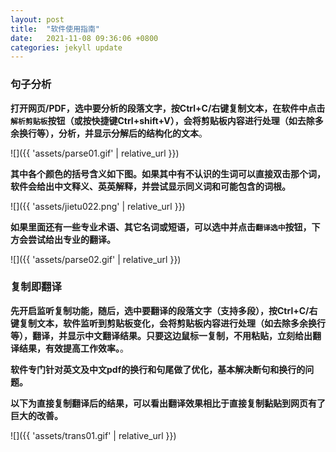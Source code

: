 ```yaml
---
layout: post
title:  "软件使用指南"
date:   2021-11-08 09:36:06 +0800
categories: jekyll update
---
```

<!---
## 简介
### 前言
科研人员总少不了阅读大量文献，理解文献内容就成了科研生活常态，而我们平时复制PDF内容黏贴到网页翻译的时候可能会出现多余换行而导致翻译乱码，译文与中文阅读习惯不符的情况，翻译结果很差，需要手动删除换行，而`CopyTranslator`可以帮我们快速且完美地解决这个问题。

只需打开`CopyTranslator`，直接复制PDF文本，`CopyTranslator`监听到剪贴板变化，会将剪贴板内容进行处理（如去除多余换行等），并显示翻译结果，翻译效果相比于直接复制黏贴到网页版翻译有了巨大的改善，同时翻译所需时间也大大减少，借助于强大的在线翻译API(当前支持Youdao,Google,Baidu,Sogou,Caiyun,Tencent)，翻译质量有保证。另外还有丰富的选项可以设置，如自动复制翻译结果到剪贴板，[增量复制](#增量复制)，[智能互译](#智能互译)等等，有效提高人们阅读及翻译外文文献的效率。
`CopyTranslator`经过多次迭代，功能越来越丰富，越来越人性化，**建议阅读完整[使用指南](https://copytranslator.gitee.io/guide/)，最大限度发挥其功能。**
-->
### 句子分析
**打开网页/PDF，选中要分析的段落文字，按Ctrl+C/右键复制文本，在软件中点击`解析剪贴板`按钮（或按快捷键Ctrl+shift+V），会将剪贴板内容进行处理（如去除多余换行等），分析，并显示分解后的结构化的文本**。

  ![]({{ 'assets/parse01.gif' | relative_url }})
  
**其中各个颜色的括号含义如下图。如果其中有不认识的生词可以直接双击那个词，软件会给出中文释义、英英解释，并尝试显示同义词和可能包含的词根。**
  
  ![]({{ 'assets/jietu022.png' | relative_url }})
  
**如果里面还有一些专业术语、其它名词或短语，可以选中并点击`翻译选中`按钮，下方会尝试给出专业的翻译。**
  
  ![]({{ 'assets/parse02.gif' | relative_url }})


### 复制即翻译
**先开启监听复制功能，随后，选中要翻译的段落文字（支持多段），按Ctrl+C/右键复制文本，软件监听到剪贴板变化，会将剪贴板内容进行处理（如去除多余换行等），翻译，并显示中文翻译结果。只要这边鼠标一复制，不用粘贴，立刻给出翻译结果，有效提高工作效率。**。

**软件专门针对英文及中文pdf的换行和句尾做了优化，基本解决断句和换行的问题。**


**以下为直接复制翻译后的结果，可以看出翻译效果相比于直接复制黏贴到网页有了巨大的改善。**

![]({{ 'assets/trans01.gif' | relative_url }})

